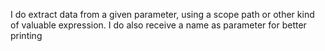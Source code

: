 I do extract data from a given parameter, using a scope path or other kind of valuable expression. 
I do also receive a name as parameter for better printing 